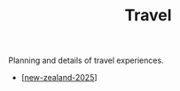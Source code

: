 ﻿---
tags: travel
title: Travel
type: note
---
Planning and details of travel experiences.

- [[new-zealand-2025]]

[//begin]: # "Autogenerated link references for markdown compatibility"
[new-zealand-2025]: new-zealand/new-zealand-2025 "New Zealand Trip - 2025"
[//end]: # "Autogenerated link references"